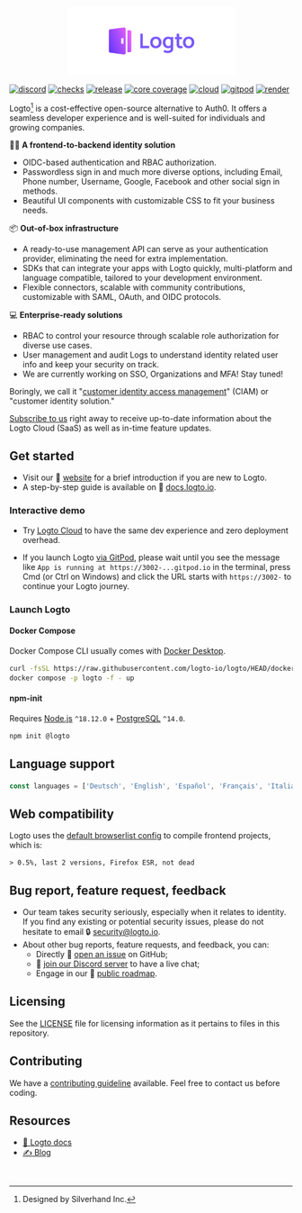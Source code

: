 <p align="center">
  <a href="https://logto.io" target="_blank" align="center" alt="Logto Logo">
    <img src="./logo.png" height="120">
  </a>
</p>

[![discord](https://img.shields.io/discord/965845662535147551?color=5865f2&label=discord)](https://discord.gg/vRvwuwgpVX)
[![checks](https://img.shields.io/github/checks-status/logto-io/logto/master)](https://github.com/logto-io/logto/actions?query=branch%3Amaster)
[![release](https://img.shields.io/github/v/release/logto-io/logto?color=3a3c3f)](https://github.com/logto-io/logto/releases)
[![core coverage](https://img.shields.io/codecov/c/github/logto-io/logto?label=core%20coverage)](https://app.codecov.io/gh/logto-io/logto)
[![cloud](https://img.shields.io/badge/cloud-available-7958ff)](https://cloud.logto.io/?sign_up=true&utm_source=github&utm_medium=repo_logto)
[![gitpod](https://img.shields.io/badge/gitpod-available-f09439)](https://gitpod.io/#https://github.com/logto-io/demo)
[![render](https://img.shields.io/badge/render-deploy-5364e9)](https://render.com/deploy?repo=https://github.com/logto-io/logto)

Logto[^info] is a cost-effective open-source alternative to Auth0. It offers a seamless developer experience and is well-suited for individuals and growing companies.

🧑‍💻 **A frontend-to-backend identity solution**

- OIDC-based authentication and RBAC authorization.
- Passwordless sign in and much more diverse options, including Email, Phone number, Username, Google, Facebook and other social sign in methods.
- Beautiful UI components with customizable CSS to fit your business needs.

📦 **Out-of-box infrastructure**

- A ready-to-use management API can serve as your authentication provider, eliminating the need for extra implementation.
- SDKs that can integrate your apps with Logto quickly, multi-platform and language compatible, tailored to your development environment.
- Flexible connectors, scalable with community contributions, customizable with SAML, OAuth, and OIDC protocols.

💻 **Enterprise-ready solutions**

- RBAC to control your resource through scalable role authorization for diverse use cases.
- User management and audit Logs to understand identity related user info and keep your security on track.
- We are currently working on SSO, Organizations and MFA! Stay tuned!

Boringly, we call it "[customer identity access management](https://en.wikipedia.org/wiki/Customer_identity_access_management)" (CIAM) or "customer identity solution."

[Subscribe to us](https://logto.io/subscribe/?utm_source=github&utm_medium=repo_logto) right away to receive up-to-date information about the Logto Cloud (SaaS) as well as in-time feature updates.

## Get started

- Visit our 🎨 [website](https://logto.io/?utm_source=github&utm_medium=repo_logto) for a brief introduction if you are new to Logto.
- A step-by-step guide is available on 📖 [docs.logto.io](https://docs.logto.io/?utm_source=github&utm_medium=repo_logto).

### Interactive demo

- Try [Logto Cloud](https://cloud.logto.io/?sign_up=true&utm_source=github&utm_medium=repo_logto) to have the same dev experience and zero deployment overhead.

- If you launch Logto [via GitPod](https://gitpod.io/#https://github.com/logto-io/demo), please wait until you see the message like `App is running at https://3002-...gitpod.io` in the terminal, press Cmd (or Ctrl on Windows) and click the URL starts with `https://3002-` to continue your Logto journey.

### Launch Logto

#### Docker Compose

Docker Compose CLI usually comes with [Docker Desktop](https://www.docker.com/products/docker-desktop).

```bash
curl -fsSL https://raw.githubusercontent.com/logto-io/logto/HEAD/docker-compose.yml | \
docker compose -p logto -f - up
```

#### npm-init

Requires [Node.js](https://nodejs.org/) `^18.12.0` + [PostgreSQL](https://postgresql.org/) `^14.0`.

```bash
npm init @logto
```

## Language support

```ts
const languages = ['Deutsch', 'English', 'Español', 'Français', 'Italiano', '日本語', '한국어', 'Polski', 'Português', 'Русский', 'Türkçe', '简体中文', '繁體中文'];
```

## Web compatibility

Logto uses the [default browserlist config](https://github.com/browserslist/browserslist#full-list) to compile frontend projects, which is:

```
> 0.5%, last 2 versions, Firefox ESR, not dead
```

## Bug report, feature request, feedback

- Our team takes security seriously, especially when it relates to identity. If you find any existing or potential security issues, please do not hesitate to email 🔒 [security@logto.io](mailto:security@logto.io).
- About other bug reports, feature requests, and feedback, you can:
  - Directly 🙋 [open an issue](https://github.com/logto-io/logto/issues/new) on GitHub;
  - 💬 [join our Discord server](https://discord.gg/vRvwuwgpVX) to have a live chat;
  - Engage in our 📍 [public roadmap](https://github.com/logto-io/logto/issues/1937).

## Licensing

See the [LICENSE](LICENSE) file for licensing information as it pertains to files in this repository.

## Contributing

We have a [contributing guideline](https://github.com/logto-io/logto/blob/master/.github/CONTRIBUTING.md) available. Feel free to contact us before coding.

## Resources

- [📖 Logto docs](https://docs.logto.io/?utm_source=github&utm_medium=repo_logto)
- [✍️ Blog](https://blog.logto.io/?utm_source=github&utm_medium=repo_logto)

<br/>

[^info]: Designed by Silverhand Inc.

